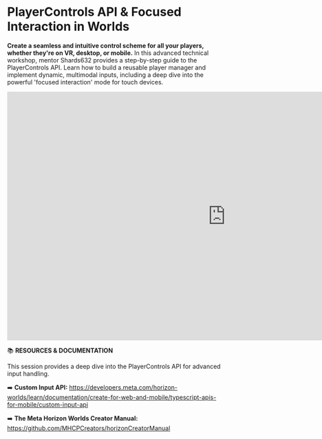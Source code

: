 # PlayerControls API & Focused Interaction in Worlds
**Create a seamless and intuitive control scheme for all your players, whether they're on VR, desktop, or mobile.** In this advanced technical workshop, mentor Shards632 provides a step-by-step guide to the PlayerControls API. Learn how to build a reusable player manager and implement dynamic, multimodal inputs, including a deep dive into the powerful 'focused interaction' mode for touch devices.

<iframe width="1014" height="579" src="https://www.youtube.com/embed/TEfN6qhUoOc" title="MHCP Mentor Workshop: Mobile Player Controls and Focused Interaction with Shards632" frameborder="0" allow="accelerometer; autoplay; clipboard-write; encrypted-media; gyroscope; picture-in-picture; web-share" referrerpolicy="strict-origin-when-cross-origin" allowfullscreen></iframe>

📚 **RESOURCES & DOCUMENTATION**

This session provides a deep dive into the PlayerControls API for advanced input handling.

➡️ **Custom Input API:** https://developers.meta.com/horizon-worlds/learn/documentation/create-for-web-and-mobile/typescript-apis-for-mobile/custom-input-api

➡️ **The Meta Horizon Worlds Creator Manual:** https://github.com/MHCPCreators/horizonCreatorManual

